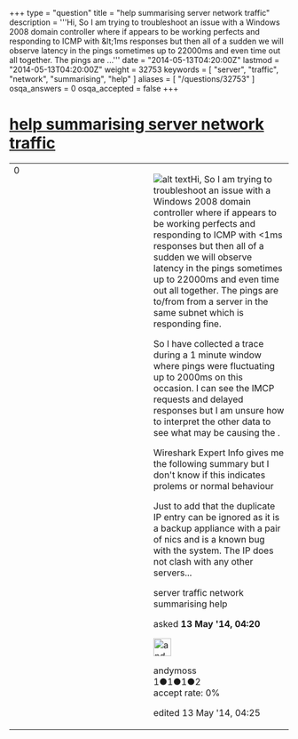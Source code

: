 +++
type = "question"
title = "help summarising server network traffic"
description = '''Hi, So I am trying to troubleshoot an issue with a Windows 2008 domain controller where if appears to be working perfects and responding to ICMP with &amp;lt;1ms responses but then all of a sudden we will observe latency in the pings sometimes up to 22000ms and even time out all together. The pings are ...'''
date = "2014-05-13T04:20:00Z"
lastmod = "2014-05-13T04:20:00Z"
weight = 32753
keywords = [ "server", "traffic", "network", "summarising", "help" ]
aliases = [ "/questions/32753" ]
osqa_answers = 0
osqa_accepted = false
+++

<div class="headNormal">

# [help summarising server network traffic](/questions/32753/help-summarising-server-network-traffic)

</div>

<div id="main-body">

<div id="askform">

<table id="question-table" style="width:100%;"><colgroup><col style="width: 50%" /><col style="width: 50%" /></colgroup><tbody><tr class="odd"><td style="width: 30px; vertical-align: top"><div class="vote-buttons"><div id="post-32753-score" class="post-score" title="current number of votes">0</div><div id="favorite-count" class="favorite-count"></div></div></td><td><div id="item-right"><div class="question-body"><p><img src="https://osqa-ask.wireshark.org/upfiles/1_1.PNG" alt="alt text" />Hi, So I am trying to troubleshoot an issue with a Windows 2008 domain controller where if appears to be working perfects and responding to ICMP with &lt;1ms responses but then all of a sudden we will observe latency in the pings sometimes up to 22000ms and even time out all together. The pings are to/from from a server in the same subnet which is responding fine.</p><p>So I have collected a trace during a 1 minute window where pings were fluctuating up to 2000ms on this occasion. I can see the IMCP requests and delayed responses but I am unsure how to interpret the other data to see what may be causing the .</p><p>Wireshark Expert Info gives me the following summary but I don't know if this indicates prolems or normal behaviour</p><p>Just to add that the duplicate IP entry can be ignored as it is a backup appliance with a pair of nics and is a known bug with the system. The IP does not clash with any other servers...</p></div><div id="question-tags" class="tags-container tags">server traffic network summarising help</div><div id="question-controls" class="post-controls"></div><div class="post-update-info-container"><div class="post-update-info post-update-info-user"><p>asked <strong>13 May '14, 04:20</strong></p><img src="https://secure.gravatar.com/avatar/fd7c2bfb9bf8dd466ceea1117dbbda12?s=32&amp;d=identicon&amp;r=g" class="gravatar" width="32" height="32" alt="andymoss&#39;s gravatar image" /><p>andymoss<br />
<span class="score" title="1 reputation points">1</span><span title="1 badges"><span class="badge1">●</span><span class="badgecount">1</span></span><span title="1 badges"><span class="silver">●</span><span class="badgecount">1</span></span><span title="2 badges"><span class="bronze">●</span><span class="badgecount">2</span></span><br />
<span class="accept_rate" title="Rate of the user&#39;s accepted answers">accept rate:</span> <span title="andymoss has no accepted answers">0%</span></p></img></div><div class="post-update-info post-update-info-edited"><p>edited 13 May '14, 04:25</p></div></div><div id="comments-container-32753" class="comments-container"></div><div id="comment-tools-32753" class="comment-tools"></div><div class="clear"></div><div id="comment-32753-form-container" class="comment-form-container"></div><div class="clear"></div></div></td></tr></tbody></table>

</div>

</div>

